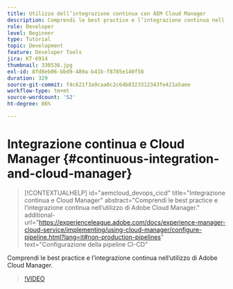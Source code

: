 ```yaml
---
title: Utilizzo dell’integrazione continua con AEM Cloud Manager
description: Comprendi le best practice e l’integrazione continua nell’utilizzo di Adobe Cloud Manager.
role: Developer
level: Beginner
type: Tutorial
topic: Development
feature: Developer Tools
jira: KT-6914
thumbnail: 330536.jpg
exl-id: 8fd8eb06-bbd9-489a-b41b-f8785e140f58
duration: 329
source-git-commit: f4c621f3a9caa8c2c64b8323312343fe421a5aee
workflow-type: tm+mt
source-wordcount: '52'
ht-degree: 86%

---
```


# Integrazione continua e Cloud Manager {#continuous-integration-and-cloud-manager}

>[!CONTEXTUALHELP]
>id="aemcloud_devops_cicd"
>title="Integrazione continua e Cloud Manager"
>abstract="Comprendi le best practice e l’integrazione continua nell’utilizzo di Adobe Cloud Manager."
>additional-url="https://experienceleague.adobe.com/docs/experience-manager-cloud-service/implementing/using-cloud-manager/configure-pipeline.html?lang=it#non-production-pipelines" text="Configurazione della pipeline CI-CD"

Comprendi le best practice e l’integrazione continua nell’utilizzo di Adobe Cloud Manager.

>[!VIDEO](https://video.tv.adobe.com/v/330536?quality=12&learn=on)
